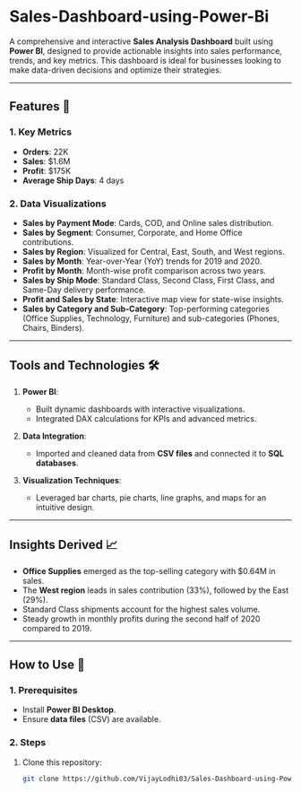 # Sales-Dashboard-using-Power-Bi

A comprehensive and interactive **Sales Analysis Dashboard** built using **Power BI**, designed to provide actionable insights into sales performance, trends, and key metrics. This dashboard is ideal for businesses looking to make data-driven decisions and optimize their strategies.

---

## Features 🌟  

### 1. **Key Metrics**  
- **Orders**: 22K  
- **Sales**: $1.6M  
- **Profit**: $175K  
- **Average Ship Days**: 4 days  

### 2. **Data Visualizations**  
- **Sales by Payment Mode**: Cards, COD, and Online sales distribution.  
- **Sales by Segment**: Consumer, Corporate, and Home Office contributions.  
- **Sales by Region**: Visualized for Central, East, South, and West regions.  
- **Sales by Month**: Year-over-Year (YoY) trends for 2019 and 2020.  
- **Profit by Month**: Month-wise profit comparison across two years.  
- **Sales by Ship Mode**: Standard Class, Second Class, First Class, and Same-Day delivery performance.  
- **Profit and Sales by State**: Interactive map view for state-wise insights.  
- **Sales by Category and Sub-Category**: Top-performing categories (Office Supplies, Technology, Furniture) and sub-categories (Phones, Chairs, Binders).  

---

## Tools and Technologies 🛠  

1. **Power BI**:  
   - Built dynamic dashboards with interactive visualizations.  
   - Integrated DAX calculations for KPIs and advanced metrics.  

2. **Data Integration**:  
   - Imported and cleaned data from **CSV files** and connected it to **SQL databases**.  

3. **Visualization Techniques**:  
   - Leveraged bar charts, pie charts, line graphs, and maps for an intuitive design.  

---

## Insights Derived 📈  

- **Office Supplies** emerged as the top-selling category with $0.64M in sales.  
- The **West region** leads in sales contribution (33%), followed by the East (29%).  
- Standard Class shipments account for the highest sales volume.  
- Steady growth in monthly profits during the second half of 2020 compared to 2019.  

---

## How to Use 🚀  

### 1. Prerequisites  
- Install **Power BI Desktop**.  
- Ensure **data files** (CSV) are available.  

### 2. Steps  
1. Clone this repository:  
   ```bash
   git clone https://github.com/VijayLodhi03/Sales-Dashboard-using-Power-Bi.git
